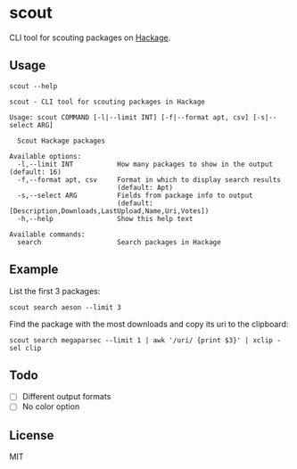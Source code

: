 # scout

CLI tool for scouting packages on [Hackage](https://hackage.haskell.org/).

## Usage

```shell
scout --help
```

```
scout - CLI tool for scouting packages in Hackage

Usage: scout COMMAND [-l|--limit INT] [-f|--format apt, csv] [-s|--select ARG]

  Scout Hackage packages

Available options:
  -l,--limit INT           How many packages to show in the output (default: 16)
  -f,--format apt, csv     Format in which to display search results
                           (default: Apt)
  -s,--select ARG          Fields from package info to output
                           (default: [Description,Downloads,LastUpload,Name,Uri,Votes])
  -h,--help                Show this help text

Available commands:
  search                   Search packages in Hackage
```

## Example

List the first 3 packages:

```shell
scout search aeson --limit 3
```

Find the package with the most downloads and copy its uri to the clipboard:

```shell
scout search megaparsec --limit 1 | awk '/uri/ {print $3}' | xclip -sel clip
```

## Todo

- [ ] Different output formats
- [ ] No color option

## License

MIT
